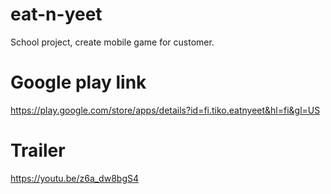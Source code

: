 # eat-n-yeet
School project, create mobile game for customer.

# Google play link
https://play.google.com/store/apps/details?id=fi.tiko.eatnyeet&hl=fi&gl=US

# Trailer
https://youtu.be/z6a_dw8bgS4
